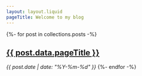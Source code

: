 ```yaml
---
layout: layout.liquid
pageTitle: Welcome to my blog
---
```

{%- for post in collections.posts -%}
    <h2><a href="{{ post.url }}">{{ post.data.pageTitle }}</a></h2>
    <em>{{ post.date | date: "%Y-%m-%d" }}</em>
{%- endfor -%}